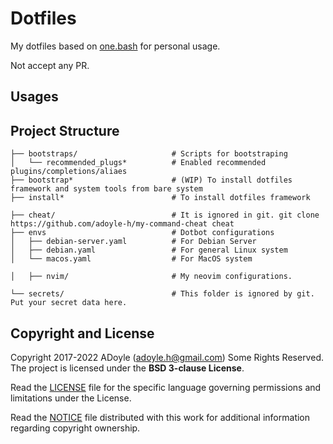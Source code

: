 # Dotfiles

My dotfiles based on [one.bash](https://github.com/adoyle-h/one.bash) for personal usage.

Not accept any PR.

## Usages

## Project Structure

```
├── bootstraps/                     # Scripts for bootstraping
│   └── recommended_plugs*          # Enabled recommended plugins/completions/aliaes
├── bootstrap*                      # (WIP) To install dotfiles framework and system tools from bare system
├── install*                        # To install dotfiles framework

├── cheat/                          # It is ignored in git. git clone https://github.com/adoyle-h/my-command-cheat cheat
├── envs                            # Dotbot configurations
│   ├── debian-server.yaml          # For Debian Server
│   ├── debian.yaml                 # For general Linux system
│   └── macos.yaml                  # For MacOS system

│   ├── nvim/                       # My neovim configurations.

└── secrets/                        # This folder is ignored by git. Put your secret data here.
```

## Copyright and License

Copyright 2017-2022 ADoyle (adoyle.h@gmail.com) Some Rights Reserved. The project is licensed under the **BSD 3-clause License**.

Read the [LICENSE][] file for the specific language governing permissions and limitations under the License.

Read the [NOTICE][] file distributed with this work for additional information regarding copyright ownership.


<!-- links -->

[LICENSE]: ./LICENSE
[NOTICE]: ./NOTICE
[tags]: https://github.com/adoyle-h/dotfiles/tags
[issue]: https://github.com/adoyle-h/dotfiles/issues
[discussion]: https://github.com/adoyle-h/dotfiles/discussions
[PR]: https://github.com/adoyle-h/dotfiles/pulls
